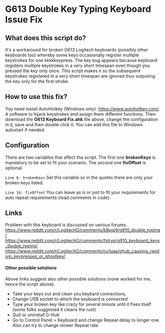 # G613 Double Key Typing Keyboard Issue Fix

## What does this script do?
It's a workaround for broken G613 Logitech keyboards (possibly other keyboards too) whereby some keys occasionally register multiple keystrokes for one kkkkkeypress.
The key bug appears because keyboard registers multiple keystrokes in a very short timespan even though you pressed the key only once. 
This script makes it so the subsequent keystrokes registered in a very short timespan are ignored thus outputing the key only for the first stroke.
## How to use this fix?
You need install AutoHotkey (Windows only). https://www.autohotkey.com/. A software to hijack keystrokes and assign them different functions.
Then download the **G613 Keyboard Fix.ahk** file above, change the configuration in it, save and then double click it. 
You can add this file to Windows autostart if needed.

## Configuration
There are two variables that affect the script. The first one **brokenKeys** is mandatory to be set to fit your scenario. The second one **fixOffset** is optional:

`Line 8: brokenKeys`
Set this variable so in the quotes there are only your broken keys listed.

`Line 16: fixOffset`
You can leave as is or just to fit your requirements for auto repeat requirements (read comments in code).

## Links
Problem with this keyboard is discussed on various forums.
https://www.reddit.com/r/LogitechG/comments/b8pqj9/g910_double_typing/
https://www.reddit.com/r/LogitechG/comments/fstryp/g910_keyboard_keys_double_typing/
https://www.reddit.com/r/LogitechG/comments/cu1uaa/ghub_causing_random_keypresses_or_ghostkey/

#### Other possible solutions
Above links suggest also other possible solutions (none worked for me, hence the script above).
- Take your keys out and clean you keybard connections, 
- Change USB socket to which the keyboard is connected
- Type your broken key like crazy for several minute until it fixes itself (some folks suggested it cleans the rust)
- Quit or uninstall G-Hub
- Go to Control Panel > Keyboard and change Repeat delay to longer one. Also can try to change slower Repeat rate.